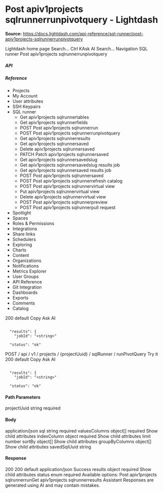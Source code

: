 # Post apiv1projects sqlrunnerrunpivotquery - Lightdash

**Source:** https://docs.lightdash.com/api-reference/sql-runner/post-apiv1projects-sqlrunnerrunpivotquery

Lightdash home page
Search...
Ctrl KAsk AI
Search...
Navigation
SQL runner
Post apiv1projects sqlrunnerrunpivotquery
##### API


##### Reference
  * Projects
  * My Account
  * User attributes
  * SSH Keypairs
  * SQL runner
    * Get apiv1projects sqlrunnertables
    * Get apiv1projects sqlrunnerfields
    * POST
Post apiv1projects sqlrunnerrun
    * POST
Post apiv1projects sqlrunnerrunpivotquery
    * Get apiv1projects sqlrunnerresults
    * Get apiv1projects sqlrunnersaved
    * Delete apiv1projects sqlrunnersaved
    * PATCH
Patch apiv1projects sqlrunnersaved
    * Get apiv1projects sqlrunnersavedslug
    * Get apiv1projects sqlrunnersavedslug results job
    * Get apiv1projects sqlrunnersaved results job
    * POST
Post apiv1projects sqlrunnersaved
    * POST
Post apiv1projects sqlrunnerrefresh catalog
    * POST
Post apiv1projects sqlrunnervirtual view
    * Put apiv1projects sqlrunnervirtual view
    * Delete apiv1projects sqlrunnervirtual view
    * POST
Post apiv1projects sqlrunnerpreview
    * POST
Post apiv1projects sqlrunnerpull request
  * Spotlight
  * Spaces
  * Roles & Permissions
  * Integrations
  * Share links
  * Schedulers
  * Exploring
  * Charts
  * Content
  * Organizations
  * Notifications
  * Metrics Explorer
  * User Groups
  * API Reference
  * Git Integration
  * Dashboards
  * Exports
  * Comments
  * Catalog


200
default
Copy
Ask AI
```

  "results": {
    "jobId": "<string>"

  "status": "ok"

```

POST
/
api
/
v1
/
projects
/
{projectUuid}
/
sqlRunner
/
runPivotQuery
Try it
200
default
Copy
Ask AI
```

  "results": {
    "jobId": "<string>"

  "status": "ok"

```

#### Path Parameters
projectUuid
string
required
#### Body
application/json
sql
string
required
valuesColumns
object[]
required
Show child attributes
indexColumn
object
required
Show child attributes
limit
number
sortBy
object[]
Show child attributes
groupByColumns
object[]
Show child attributes
savedSqlUuid
string
#### Response
200
200 default
application/json
Success
results
object
required
Show child attributes
status
enum<string>
required
Available options: 
Post apiv1projects sqlrunnerrunGet apiv1projects sqlrunnerresults
Assistant
Responses are generated using AI and may contain mistakes.


